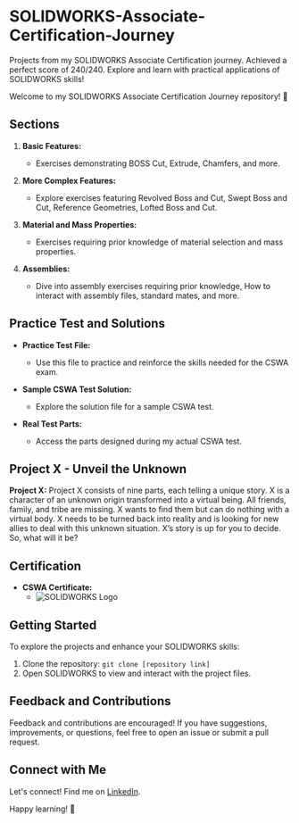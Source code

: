 # SOLIDWORKS-Associate-Certification-Journey
Projects from my SOLIDWORKS Associate Certification journey. Achieved a perfect score of 240/240. Explore and learn with practical applications of SOLIDWORKS skills!

Welcome to my SOLIDWORKS Associate Certification Journey repository! 🚀

## Sections

1. **Basic Features:**
   - Exercises demonstrating BOSS Cut, Extrude, Chamfers, and more.

2. **More Complex Features:**
   - Explore exercises featuring Revolved Boss and Cut, Swept Boss and Cut, Reference Geometries, Lofted Boss and Cut.

3. **Material and Mass Properties:**
   - Exercises requiring prior knowledge of material selection and mass properties.

4. **Assemblies:**
   - Dive into assembly exercises requiring prior knowledge, How to interact with assembly files, standard mates, and more.

## Practice Test and Solutions

- **Practice Test File:**
  - Use this file to practice and reinforce the skills needed for the CSWA exam.

- **Sample CSWA Test Solution:**
  - Explore the solution file for a sample CSWA test.

- **Real Test Parts:**
  - Access the parts designed during my actual CSWA test.
 
## Project X - Unveil the Unknown

**Project X:**
Project X consists of nine parts, each telling a unique story. 
X is a character of an unknown origin transformed into a virtual being. All friends, family, and tribe are missing. X wants to find them but can do nothing with a virtual body. X needs to be turned back into reality and is looking for new allies to deal with this unknown situation. X’s story is up for you to decide. So, what will it be?

## Certification

- **CSWA Certificate:**
  - ![SOLIDWORKS Logo](Logo.png)

## Getting Started

To explore the projects and enhance your SOLIDWORKS skills:

1. Clone the repository: `git clone [repository link]`
2. Open SOLIDWORKS to view and interact with the project files.

## Feedback and Contributions

Feedback and contributions are encouraged! If you have suggestions, improvements, or questions, feel free to open an issue or submit a pull request.

## Connect with Me

Let's connect! Find me on [LinkedIn](https://www.linkedin.com/in/omar-elkreamy?utm_source=share&utm_campaign=share_via&utm_content=profile&utm_medium=ios_app).

Happy learning! 🚀

